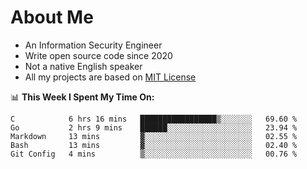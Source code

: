 # About Me

- An Information Security Engineer
- Write open source code since 2020
- Not a native English speaker
- All my projects are based on [MIT License](https://opensource.org/licenses/MIT)

📊 **This Week I Spent My Time On:**
<!--START_SECTION:waka-->
```text
C            6 hrs 16 mins   █████████████████▒░░░░░░░   69.60 % 
Go           2 hrs 9 mins    ██████░░░░░░░░░░░░░░░░░░░   23.94 % 
Markdown     13 mins         ▓░░░░░░░░░░░░░░░░░░░░░░░░   02.55 % 
Bash         13 mins         ▓░░░░░░░░░░░░░░░░░░░░░░░░   02.40 % 
Git Config   4 mins          ▒░░░░░░░░░░░░░░░░░░░░░░░░   00.76 % 
```
<!--END_SECTION:waka-->


